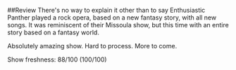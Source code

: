 ##Review
There's no way to explain it other than to say Enthusiastic Panther played a rock opera, based on a new fantasy story, with all new songs. It was reminiscent of their Missoula show, but this time with an entire story based on a fantasy world.

Absolutely amazing show. Hard to process. More to come.


Show freshness: 88/100 (100/100)